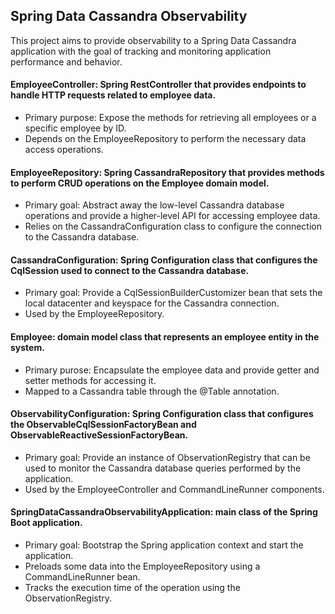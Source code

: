 ## Spring Data Cassandra Observability

This project aims to provide observability to a Spring Data Cassandra application with the goal of tracking and monitoring application performance and behavior.

#### EmployeeController: Spring RestController that provides endpoints to handle HTTP requests related to employee data.
- Primary purpose: Expose the methods for retrieving all employees or a specific employee by ID.
- Depends on the EmployeeRepository to perform the necessary data access operations.

#### EmployeeRepository: Spring CassandraRepository that provides methods to perform CRUD operations on the Employee domain model.
- Primary goal: Abstract away the low-level Cassandra database operations and provide a higher-level API for accessing employee data.
- Relies on the CassandraConfiguration class to configure the connection to the Cassandra database.

#### CassandraConfiguration: Spring Configuration class that configures the CqlSession used to connect to the Cassandra database.
- Primary goal: Provide a CqlSessionBuilderCustomizer bean that sets the local datacenter and keyspace for the Cassandra connection.
- Used by the EmployeeRepository.

#### Employee: domain model class that represents an employee entity in the system.
- Primary purose: Encapsulate the employee data and provide getter and setter methods for accessing it. 
- Mapped to a Cassandra table through the @Table annotation.

#### ObservabilityConfiguration: Spring Configuration class that configures the ObservableCqlSessionFactoryBean and ObservableReactiveSessionFactoryBean.
- Primary goal: Provide an instance of ObservationRegistry that can be used to monitor the Cassandra database queries performed by the application.
- Used by the EmployeeController and CommandLineRunner components.

#### SpringDataCassandraObservabilityApplication: main class of the Spring Boot application.
- Primary goal: Bootstrap the Spring application context and start the application.
- Preloads some data into the EmployeeRepository using a CommandLineRunner bean.
- Tracks the execution time of the operation using the ObservationRegistry.